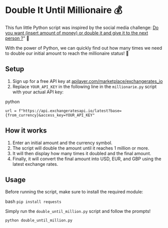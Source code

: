 # Double It Until Millionaire 💰

This fun little Python script was inspired by the social media challenge: [Do you want (insert amount of money) or double it and give it to the next person ?](https://www.youtube.com/shorts/e4V4juaD-2I)" 🤑
 

With the power of Python, we can quickly find out how many times we need to double our initial amount to reach the millionaire status! 💸

## Setup

1. Sign up for a free API key at [apilayer.com/marketplace/exchangerates_io](https://apilayer.com/marketplace/exchangerates_io/)
2. Replace `YOUR_API_KEY` in the following line in the `millionarie.py` script with your actual API key:

python

`url = f"https://api.exchangeratesapi.io/latest?base={from_currency}&access_key=YOUR_API_KEY"`

## How it works

1. Enter an initial amount and the currency symbol.
2. The script will double the amount until it reaches 1 million or more.
3. It will then display how many times it doubled and the final amount.
4. Finally, it will convert the final amount into USD, EUR, and GBP using the latest exchange rates.

## Usage

Before running the script, make sure to install the required module:

bash
`pip install requests`

Simply run the `double_until_million.py` script and follow the prompts!

```bash
python double_until_million.py
